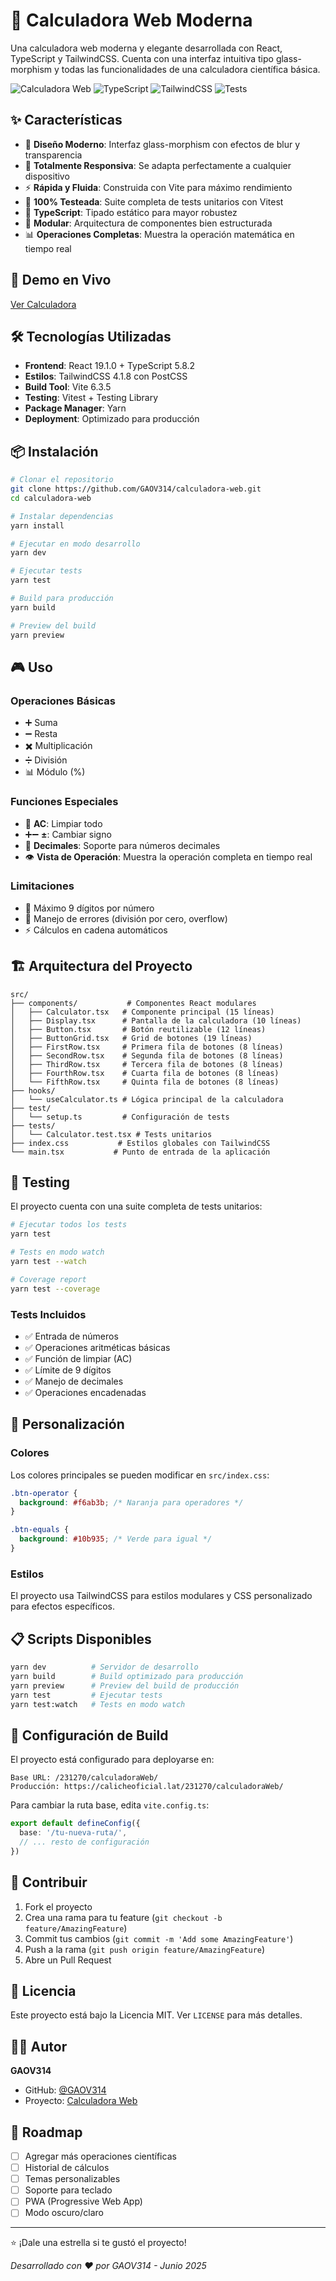 # 🧮 Calculadora Web Moderna

Una calculadora web moderna y elegante desarrollada con React, TypeScript y TailwindCSS. Cuenta con una interfaz intuitiva tipo glass-morphism y todas las funcionalidades de una calculadora científica básica.

![Calculadora Web](https://img.shields.io/badge/React-19.1.0-blue?logo=react)
![TypeScript](https://img.shields.io/badge/TypeScript-5.8.2-blue?logo=typescript)
![TailwindCSS](https://img.shields.io/badge/TailwindCSS-4.1.8-blue?logo=tailwindcss)
![Tests](https://img.shields.io/badge/Tests-Vitest-green?logo=vitest)

## ✨ Características

- 🎨 **Diseño Moderno**: Interfaz glass-morphism con efectos de blur y transparencia
- 📱 **Totalmente Responsiva**: Se adapta perfectamente a cualquier dispositivo
- ⚡ **Rápida y Fluida**: Construida con Vite para máximo rendimiento
- 🧪 **100% Testeada**: Suite completa de tests unitarios con Vitest
- 🔧 **TypeScript**: Tipado estático para mayor robustez
- 🎯 **Modular**: Arquitectura de componentes bien estructurada
- 📊 **Operaciones Completas**: Muestra la operación matemática en tiempo real

## 🚀 Demo en Vivo

[Ver Calculadora](https://calicheoficial.lat/231270/calculadoraWeb/)

## 🛠️ Tecnologías Utilizadas

- **Frontend**: React 19.1.0 + TypeScript 5.8.2
- **Estilos**: TailwindCSS 4.1.8 con PostCSS
- **Build Tool**: Vite 6.3.5
- **Testing**: Vitest + Testing Library
- **Package Manager**: Yarn
- **Deployment**: Optimizado para producción

## 📦 Instalación

```bash
# Clonar el repositorio
git clone https://github.com/GAOV314/calculadora-web.git
cd calculadora-web

# Instalar dependencias
yarn install

# Ejecutar en modo desarrollo
yarn dev

# Ejecutar tests
yarn test

# Build para producción
yarn build

# Preview del build
yarn preview
```

## 🎮 Uso

### Operaciones Básicas
- ➕ Suma
- ➖ Resta  
- ✖️ Multiplicación
- ➗ División
- 📊 Módulo (%)

### Funciones Especiales
- 🔄 **AC**: Limpiar todo
- ➕➖ **±**: Cambiar signo
- 🔢 **Decimales**: Soporte para números decimales
- 👁️ **Vista de Operación**: Muestra la operación completa en tiempo real

### Limitaciones
- 📏 Máximo 9 dígitos por número
- 🚫 Manejo de errores (división por cero, overflow)
- ⚡ Cálculos en cadena automáticos

## 🏗️ Arquitectura del Proyecto

```
src/
├── components/           # Componentes React modulares
│   ├── Calculator.tsx   # Componente principal (15 líneas)
│   ├── Display.tsx      # Pantalla de la calculadora (10 líneas)
│   ├── Button.tsx       # Botón reutilizable (12 líneas)
│   ├── ButtonGrid.tsx   # Grid de botones (19 líneas)
│   ├── FirstRow.tsx     # Primera fila de botones (8 líneas)
│   ├── SecondRow.tsx    # Segunda fila de botones (8 líneas)
│   ├── ThirdRow.tsx     # Tercera fila de botones (8 líneas)
│   ├── FourthRow.tsx    # Cuarta fila de botones (8 líneas)
│   └── FifthRow.tsx     # Quinta fila de botones (8 líneas)
├── hooks/
│   └── useCalculator.ts # Lógica principal de la calculadora
├── test/
│   └── setup.ts         # Configuración de tests
├── tests/
│   └── Calculator.test.tsx # Tests unitarios
├── index.css           # Estilos globales con TailwindCSS
└── main.tsx           # Punto de entrada de la aplicación
```

## 🧪 Testing

El proyecto cuenta con una suite completa de tests unitarios:

```bash
# Ejecutar todos los tests
yarn test

# Tests en modo watch
yarn test --watch

# Coverage report
yarn test --coverage
```

### Tests Incluidos
- ✅ Entrada de números
- ✅ Operaciones aritméticas básicas
- ✅ Función de limpiar (AC)
- ✅ Límite de 9 dígitos
- ✅ Manejo de decimales
- ✅ Operaciones encadenadas

## 🎨 Personalización

### Colores
Los colores principales se pueden modificar en `src/index.css`:

```css
.btn-operator {
  background: #f6ab3b; /* Naranja para operadores */
}

.btn-equals {
  background: #10b935; /* Verde para igual */
}
```

### Estilos
El proyecto usa TailwindCSS para estilos modulares y CSS personalizado para efectos específicos.

## 📋 Scripts Disponibles

```bash
yarn dev          # Servidor de desarrollo
yarn build        # Build optimizado para producción
yarn preview      # Preview del build de producción
yarn test         # Ejecutar tests
yarn test:watch   # Tests en modo watch
```

## 🔧 Configuración de Build

El proyecto está configurado para deployarse en:
```
Base URL: /231270/calculadoraWeb/
Producción: https://calicheoficial.lat/231270/calculadoraWeb/
```

Para cambiar la ruta base, edita `vite.config.ts`:

```typescript
export default defineConfig({
  base: '/tu-nueva-ruta/',
  // ... resto de configuración
})
```

## 🤝 Contribuir

1. Fork el proyecto
2. Crea una rama para tu feature (`git checkout -b feature/AmazingFeature`)
3. Commit tus cambios (`git commit -m 'Add some AmazingFeature'`)
4. Push a la rama (`git push origin feature/AmazingFeature`)
5. Abre un Pull Request

## 📄 Licencia

Este proyecto está bajo la Licencia MIT. Ver `LICENSE` para más detalles.

## 👨‍💻 Autor

**GAOV314**
- GitHub: [@GAOV314](https://github.com/GAOV314)
- Proyecto: [Calculadora Web](https://calicheoficial.lat/231270/calculadoraWeb/)

## 🎯 Roadmap

- [ ] Agregar más operaciones científicas
- [ ] Historial de cálculos
- [ ] Temas personalizables
- [ ] Soporte para teclado
- [ ] PWA (Progressive Web App)
- [ ] Modo oscuro/claro

---

⭐ ¡Dale una estrella si te gustó el proyecto!

*Desarrollado con ❤️ por GAOV314 - Junio 2025*